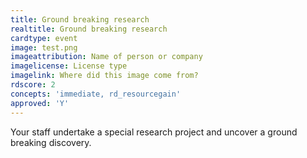 ```yaml
---
title: Ground breaking research
realtitle: Ground breaking research
cardtype: event
image: test.png
imageattribution: Name of person or company
imagelicense: License type
imagelink: Where did this image come from?
rdscore: 2
concepts: 'immediate, rd_resourcegain'
approved: 'Y'
---
```


Your staff undertake a special research project and uncover a ground breaking discovery.
